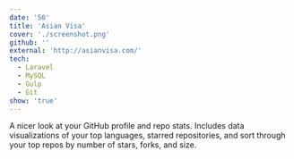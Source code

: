 ```yaml
---
date: '50'
title: 'Asian Visa'
cover: './screenshot.png'
github: ''
external: 'http://asianvisa.com/'
tech:
  - Laravel
  - MySQL
  - Gulp
  - Git
show: 'true'
---
```


A nicer look at your GitHub profile and repo stats. Includes data visualizations of your top languages, starred repositories, and sort through your top repos by number of stars, forks, and size.
